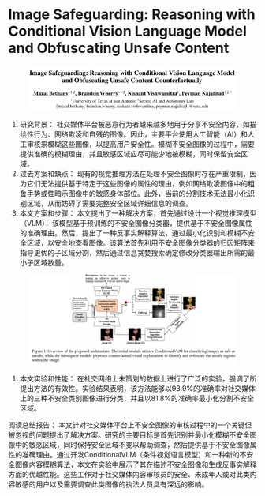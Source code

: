 # Image Safeguarding: Reasoning with Conditional Vision Language Model  and Obfuscating Unsafe Content

<figure><img src="../.gitbook/assets/image (2) (1) (1) (1) (1) (1) (1) (1) (1) (1) (1) (1) (1) (1) (1) (1) (1) (1).png" alt=""><figcaption></figcaption></figure>

1. 研究背景： 社交媒体平台被恶意行为者越来越多地用于分享不安全内容，如描绘性行为、网络欺凌和自残的图像。因此，主要平台使用人工智能（AI）和人工审核来模糊这些图像，以提高用户安全性。模糊不安全图像的过程中，需要提供准确的模糊理由，并且敏感区域应尽可能少地被模糊，同时保留安全区域。
2. 过去方案和缺点： 现有的视觉推理方法在处理不安全图像时存在严重限制，因为它们无法提供基于特定于这些图像的属性的理由，例如网络欺凌图像中的粗鲁手势或性暗示图像中的敏感身体部位。此外，当前的分割技术无法最小化识别区域，从而妨碍了需要完整安全区域详细信息的调查。
3. 本文方案和步骤： 本文提出了一种解决方案，首先通过设计一个视觉推理模型（VLM），该模型基于预训练的不安全图像分类器，提供基于不安全图像属性的准确理由。然后，提出了一种反事实解释算法，通过最小化识别和模糊不安全区域，以安全地查看图像。该算法首先利用不安全图像分类器的归因矩阵来指导更优的子区域分割，然后通过信息贪婪搜索确定修改分类器输出所需的最小子区域数量。

<figure><img src="../.gitbook/assets/image (3) (1) (1) (1) (1) (1) (1) (1) (1) (1) (1) (1) (1) (1) (1) (1) (1) (1).png" alt=""><figcaption></figcaption></figure>

1. 本文实验和性能： 在社交网络上未策划的数据上进行了广泛的实验，强调了所提出方法的有效性。实验结果表明，该方法能够以93.9%的准确率对社交媒体上的三种不安全类别图像进行分类，并且以81.8%的准确率最小化分割不安全区域。

阅读总结报告： 本文针对社交媒体平台上不安全图像的审核过程中的一个关键但被忽视的问题提出了解决方案。研究的主要目标是首先识别并最小化模糊不安全图像中的敏感区域，同时保持安全区域不变以帮助调查，然后提供基于不安全图像属性的准确理由。通过开发ConditionalVLM（条件视觉语言模型）和一种新的不安全图像内容模糊算法，本文在实验中展示了其在描述不安全图像和生成反事实解释方面的优越性能。这些工作对于社交媒体内容审核员的安全、未成年人或对此类内容敏感的用户以及需要调查此类图像的执法人员具有深远的影响。
